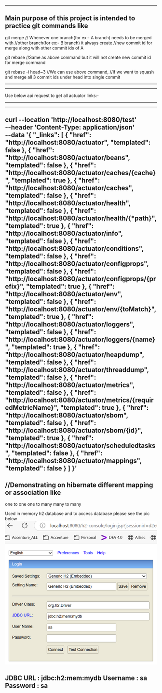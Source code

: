 -----------------------------------------------------------------------------------

Main purpose of this project is intended to practice git commands like 
-------------------------------------------------------------------------------
git merge
// Whenever one branch(for ex:- A branch) needs to be merged with 
//other branch(for ex:- B branch)   it always create 
//new commit id for merge along with other commit ids of A

git rebase
//Same as above command but it will not create new commit id for merge command

git rebase -i head~3
//We can use above command,
//if we want to squash and merge all 3 commit ids under head into single commit 

------------------------------------------------------------------------------------
--------------------------------------------------------------------------------------

Use below api request to get all actuator links:-

--------------------------------------------------------------------------------------
--------------------------------------------------------------------------------------
curl --location 'http://localhost:8080/test' \
--header 'Content-Type: application/json' \
--data '{
"_links": [
{
"href": "http://localhost:8080/actuator",
"templated": false
},
{
"href": "http://localhost:8080/actuator/beans",
"templated": false
},
{
"href": "http://localhost:8080/actuator/caches/{cache}",
"templated": true
},
{
"href": "http://localhost:8080/actuator/caches",
"templated": false
},
{
"href": "http://localhost:8080/actuator/health",
"templated": false
},
{
"href": "http://localhost:8080/actuator/health/{*path}",
"templated": true
},
{
"href": "http://localhost:8080/actuator/info",
"templated": false
},
{
"href": "http://localhost:8080/actuator/conditions",
"templated": false
},
{
"href": "http://localhost:8080/actuator/configprops",
"templated": false
},
{
"href": "http://localhost:8080/actuator/configprops/{prefix}",
"templated": true
},
{
"href": "http://localhost:8080/actuator/env",
"templated": false
},
{
"href": "http://localhost:8080/actuator/env/{toMatch}",
"templated": true
},
{
"href": "http://localhost:8080/actuator/loggers",
"templated": false
},
{
"href": "http://localhost:8080/actuator/loggers/{name}",
"templated": true
},
{
"href": "http://localhost:8080/actuator/heapdump",
"templated": false
},
{
"href": "http://localhost:8080/actuator/threaddump",
"templated": false
},
{
"href": "http://localhost:8080/actuator/metrics",
"templated": false
},
{
"href": "http://localhost:8080/actuator/metrics/{requiredMetricName}",
"templated": true
},
{
"href": "http://localhost:8080/actuator/sbom",
"templated": false
},
{
"href": "http://localhost:8080/actuator/sbom/{id}",
"templated": true
},
{
"href": "http://localhost:8080/actuator/scheduledtasks",
"templated": false
},
{
"href": "http://localhost:8080/actuator/mappings",
"templated": false
}
]
}'
-----------------------------------------------------------------------------
//Demonstrating on hibernate different mapping or association like
-------------------------------------------------------------------------------
one to one
one to many
many to many

Used in memory h2 database and to access database please see the pic below
![img.png](img.png)

JDBC URL : jdbc:h2:mem:mydb
Username : sa
Password : sa
-------------------------------------------------------------------------------
